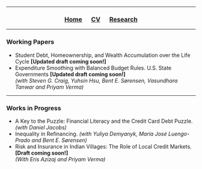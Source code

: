 ___

<h3> 
    <p align="center"> 
        <a href="https://xmgbautista.github.io/">Home</a> &emsp;
        <a href="https://xmgbautista.github.io/cv_xmgbautista.pdf">CV</a> &emsp;
        <a href="https://xmgbautista.github.io/research">Research</a> <!-- &emsp; 
        <a href="https://xmgbautista.github.io/teaching">Teaching</a> -->
    </p>
</h3>

___

<h3> Working Papers </h3>
<ul>
  <li> Student Debt, Homeownership, and Wealth Accumulation over the Life Cycle <b>[Updated draft coming soon!]</b></li>
  <li> Expenditure Smoothing with Balanced Budget Rules. U.S. State Governments <b>[Updated draft coming soon!]</b><br>
       <em>(with Steven G. Craig, Yuhsin Hsu, Bent E. Sørensen, Vasundhara Tanwar and Priyam Verma)</em></li>
</ul>

___

<h3> Works in Progress </h3>
<ul>
  <li> A Key to the Puzzle: Financial Literacy and the Credit Card Debt Puzzle. <em>(with Daniel Jacobs)</em>  </li>
  <li> Inequality in Refinancing. <em>(with Yuliya Demyanyk, María José  Luengo-Prado and Bent E. Sørensen)</em>  </li>
  <li> Risk and Insurance in Indian Villages: The Role of Local Credit Markets. <b>[Draft coming soon!]</b><br>
       <em>(With Eris Azizaj and Priyam Verma)</em> </li>
</ul>
